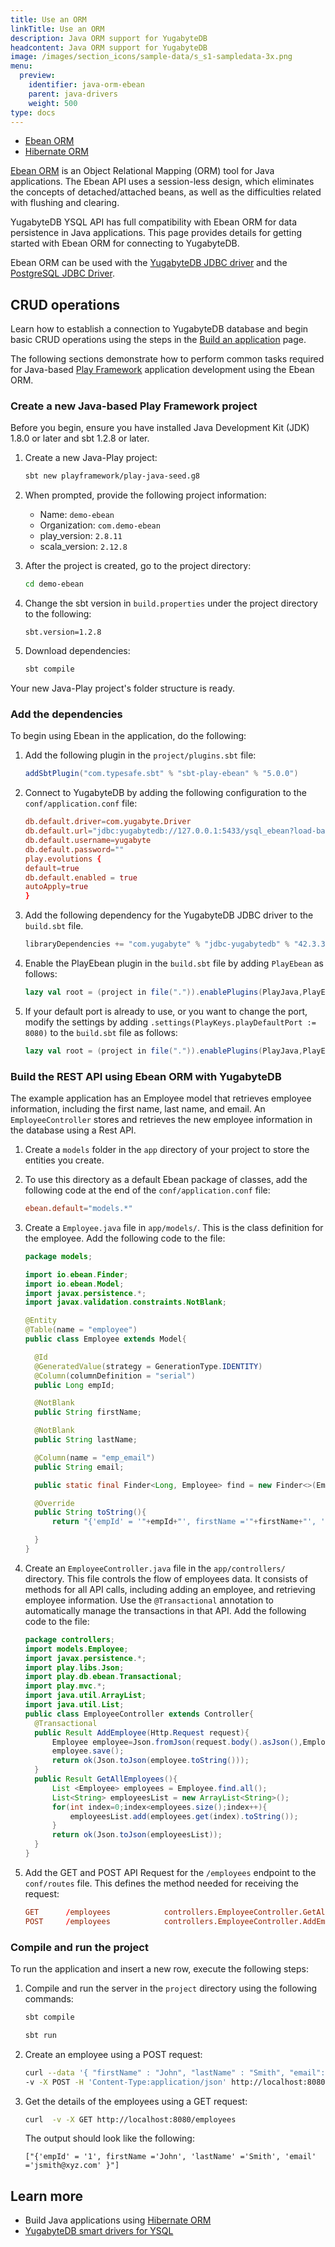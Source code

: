 ```yaml
---
title: Use an ORM
linkTitle: Use an ORM
description: Java ORM support for YugabyteDB
headcontent: Java ORM support for YugabyteDB
image: /images/section_icons/sample-data/s_s1-sampledata-3x.png
menu:
  preview:
    identifier: java-orm-ebean
    parent: java-drivers
    weight: 500
type: docs
---
```


<ul class="nav nav-tabs-alt nav-tabs-yb">

  <li >
    <a href="../ebean/" class="nav-link active">
      Ebean ORM
    </a>
  </li>

  <li >
    <a href="../hibernate/" class="nav-link">
      Hibernate ORM
    </a>
  </li>

</ul>

[Ebean ORM](https://ebean.io/) is an Object Relational Mapping (ORM) tool for Java applications. The Ebean API uses a session-less design, which eliminates the concepts of detached/attached beans, as well as the difficulties related with flushing and clearing.

YugabyteDB YSQL API has full compatibility with Ebean ORM for data persistence in Java applications. This page provides details for getting started with Ebean ORM for connecting to YugabyteDB.

Ebean ORM can be used with the [YugabyteDB JDBC driver](../yugabyte-jdbc) and the [PostgreSQL JDBC Driver](../postgres-jdbc).

## CRUD operations

Learn how to establish a connection to YugabyteDB database and begin basic CRUD operations using the steps in the [Build an application](../../../develop/build-apps/java/ysql-ebean/) page.

The following sections demonstrate how to perform common tasks required for Java-based [Play Framework](https://www.playframework.com/documentation/2.8.x/api/java/index.html) application development using the Ebean ORM.

### Create a new Java-based Play Framework project

Before you begin, ensure you have installed Java Development Kit (JDK) 1.8.0 or later and sbt 1.2.8 or later.

1. Create a new Java-Play project:

    ```sh
    sbt new playframework/play-java-seed.g8
    ```

1. When prompted, provide the following project information:

    - Name: `demo-ebean`
    - Organization: `com.demo-ebean`
    - play_version: `2.8.11`
    - scala_version: `2.12.8`

1. After the project is created, go to the project directory:

    ```sh
    cd demo-ebean
    ```

1. Change the sbt version in `build.properties` under the project directory to the following:

    ```code
    sbt.version=1.2.8
    ```

1. Download dependencies:

    ```sh
    sbt compile
    ```

Your new Java-Play project's folder structure is ready.

### Add the dependencies

To begin using Ebean in the application, do the following:

1. Add the following plugin in the `project/plugins.sbt` file:

    ```sbt
    addSbtPlugin("com.typesafe.sbt" % "sbt-play-ebean" % "5.0.0")
    ```

1. Connect to YugabyteDB by adding the following configuration to the `conf/application.conf` file:

    ```conf
    db.default.driver=com.yugabyte.Driver
    db.default.url="jdbc:yugabytedb://127.0.0.1:5433/ysql_ebean?load-balance=true"
    db.default.username=yugabyte
    db.default.password=""
    play.evolutions {
    default=true
    db.default.enabled = true
    autoApply=true
    }
    ```

1. Add the following dependency for the YugabyteDB JDBC driver to the `build.sbt` file.

    ```sbt
    libraryDependencies += "com.yugabyte" % "jdbc-yugabytedb" % "42.3.3"
    ```

1. Enable the PlayEbean plugin in the `build.sbt` file by adding `PlayEbean` as follows:

    ```sbt
    lazy val root = (project in file(".")).enablePlugins(PlayJava,PlayEbean)
    ```

1. If your default port is already to use, or you want to change the port, modify the settings by adding `.settings(PlayKeys.playDefaultPort := 8080)` to the `build.sbt` file as follows:

    ```sbt
    lazy val root = (project in file(".")).enablePlugins(PlayJava,PlayEbean).settings(PlayKeys.playDefaultPort := 8080)
    ```

### Build the REST API using Ebean ORM with YugabyteDB

The example application has an Employee model that retrieves employee information, including the first name, last name, and email. An `EmployeeController` stores and retrieves the new employee information in the database using a Rest API.

1. Create a `models` folder in the `app` directory of your project to store the entities you create.

1. To use this directory as a default Ebean package of classes, add the following code at the end of the `conf/application.conf` file:

    ```conf
    ebean.default="models.*"
    ```

1. Create a `Employee.java` file in `app/models/`. This is the class definition for the employee. Add the following code to the file:

    ```java
    package models;

    import io.ebean.Finder;
    import io.ebean.Model;
    import javax.persistence.*;
    import javax.validation.constraints.NotBlank;

    @Entity
    @Table(name = "employee")
    public class Employee extends Model{

      @Id
      @GeneratedValue(strategy = GenerationType.IDENTITY)
      @Column(columnDefinition = "serial")
      public Long empId;

      @NotBlank
      public String firstName;

      @NotBlank
      public String lastName;

      @Column(name = "emp_email")
      public String email;

      public static final Finder<Long, Employee> find = new Finder<>(Employee.class);

      @Override
      public String toString(){
          return "{'empId' = '"+empId+"', firstName ='"+firstName+"', 'lastName'      ='"+lastName+"', 'email' ='"+email+"' }";

      }
    }
    ```

1. Create an `EmployeeController.java` file in the `app/controllers/` directory. This file controls the flow of employees data. It consists of methods for all API calls, including adding an employee, and retrieving employee information. Use the `@Transactional` annotation to automatically manage the transactions in that API. Add the following code to the file:

    ```java
    package controllers;
    import models.Employee;
    import javax.persistence.*;
    import play.libs.Json;
    import play.db.ebean.Transactional;
    import play.mvc.*;
    import java.util.ArrayList;
    import java.util.List;
    public class EmployeeController extends Controller{
      @Transactional
      public Result AddEmployee(Http.Request request){
          Employee employee=Json.fromJson(request.body().asJson(),Employee.class);
          employee.save();
          return ok(Json.toJson(employee.toString()));
      }
      public Result GetAllEmployees(){
          List <Employee> employees = Employee.find.all();
          List<String> employeesList = new ArrayList<String>();
          for(int index=0;index<employees.size();index++){
              employeesList.add(employees.get(index).toString());
          }
          return ok(Json.toJson(employeesList));
      }
    }
    ```

1. Add the GET and POST API Request for the `/employees` endpoint to the `conf/routes` file. This defines the method needed for receiving the request:

    ```conf
    GET      /employees            controllers.EmployeeController.GetAllEmployees
    POST     /employees            controllers.EmployeeController.AddEmployee(request: Request)
    ```

### Compile and run the project

To run the application and insert a new row, execute the following steps:

1. Compile and run the server in the `project` directory using the following commands:

   ```sh
   sbt compile
   ```

   ```sh
   sbt run
   ```

1. Create an employee using a POST request:

   ```sh
   curl --data '{ "firstName" : "John", "lastName" : "Smith", "email":"jsmith@xyz.com" }' \
   -v -X POST -H 'Content-Type:application/json' http://localhost:8080/employees
   ```

1. Get the details of the employees using a GET request:

   ```sh
   curl  -v -X GET http://localhost:8080/employees
   ```

    The output should look like the following:

    ```output
    ["{'empId' = '1', firstName ='John', 'lastName' ='Smith', 'email' ='jsmith@xyz.com' }"]
    ```

## Learn more

- Build Java applications using [Hibernate ORM](../hibernate/)
- [YugabyteDB smart drivers for YSQL](../../smart-drivers/)